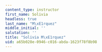 ```yaml
---
content_type: instructor
first_name: Solivia
headless: true
last_name: "M\xE1rquez"
middle_initial: ''
salutation: ''
title: "Solivia M\xE1rquez"
uid: a65b028e-0946-c016-abda-1623f78f8b98
---
```

